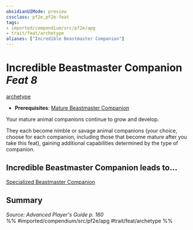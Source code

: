 ```yaml
---
obsidianUIMode: preview
cssclass: pf2e,pf2e-feat
tags:
- imported/compendium/src/pf2e/apg
- trait/feat/archetype
aliases: ["Incredible Beastmaster Companion"]
---
```

# Incredible Beastmaster Companion  *Feat 8*  
[archetype](archetype.md)  

- **Prerequisites**: [Mature Beastmaster Companion](mature-beastmaster-companion-apg.md)

Your mature animal companions continue to grow and develop.

They each become nimble or savage animal companions (your choice, choose for each companion, including those that become mature after you take this feat), gaining additional capabilities determined by the type of companion.

## Incredible Beastmaster Companion leads to...

[Specialized Beastmaster Companion](specialized-beastmaster-companion-apg.md)

## Summary

*Source: Advanced Player's Guide p. 160*  
%% #imported/compendium/src/pf2e/apg #trait/feat/archetype %%